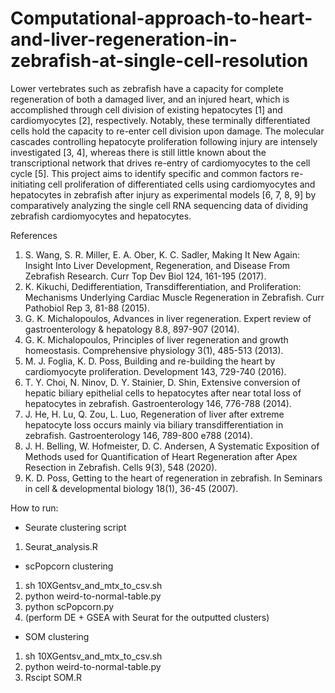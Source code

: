# Computational-approach-to-heart-and-liver-regeneration-in-zebrafish-at-single-cell-resolution

Lower vertebrates such as zebrafish have a capacity for complete regeneration of both a damaged liver, and an injured heart, which is accomplished through cell division of existing hepatocytes [1] and cardiomyocytes [2], respectively. Notably, these terminally differentiated cells hold the capacity to re-enter cell division upon damage. The molecular cascades controlling hepatocyte proliferation following injury are intensely investigated [3, 4], whereas there is still little known about the transcriptional network that drives re-entry of cardiomyocytes to the cell cycle [5]. This project aims to identify specific and common factors re-initiating cell proliferation of differentiated cells using cardiomyocytes and hepatocytes in zebrafish after injury as experimental models [6, 7, 8, 9] by comparatively analyzing the single cell RNA sequencing data of dividing zebrafish cardiomyocytes and hepatocytes.

References
1.	S. Wang, S. R. Miller, E. A. Ober, K. C. Sadler, Making It New Again: Insight Into Liver Development, Regeneration, and Disease From Zebrafish Research. Curr Top Dev Biol 124, 161-195 (2017). 
2.	K. Kikuchi, Dedifferentiation, Transdifferentiation, and Proliferation: Mechanisms Underlying Cardiac Muscle Regeneration in Zebrafish. Curr Pathobiol Rep 3, 81-88 (2015). 
3.	G. K. Michalopoulos, Advances in liver regeneration. Expert review of gastroenterology & hepatology 8.8, 897-907 (2014).
4.	G. K. Michalopoulos, Principles of liver regeneration and growth homeostasis. Comprehensive physiology 3(1), 485-513 (2013).
5.	M. J. Foglia, K. D. Poss, Building and re-building the heart by cardiomyocyte proliferation. Development 143, 729-740 (2016). 
6.	T. Y. Choi, N. Ninov, D. Y. Stainier, D. Shin, Extensive conversion of hepatic biliary epithelial cells to hepatocytes after near total loss of hepatocytes in zebrafish. Gastroenterology 146, 776-788 (2014). 
7.	J. He, H. Lu, Q. Zou, L. Luo, Regeneration of liver after extreme hepatocyte loss occurs mainly via biliary transdifferentiation in zebrafish. Gastroenterology 146, 789-800 e788 (2014).  
8.	J. H. Belling, W. Hofmeister, D. C. Andersen, A Systematic Exposition of Methods used for Quantification of Heart Regeneration after Apex Resection in Zebrafish. Cells 9(3), 548 (2020). 
9.	K. D. Poss, Getting to the heart of regeneration in zebrafish. In Seminars in cell & developmental biology 18(1), 36-45 (2007). 



How to run:

- Seurate clustering script
1. Seurat_analysis.R

- scPopcorn clustering
1. sh 10XGentsv_and_mtx_to_csv.sh
2. python weird-to-normal-table.py 
3. python scPopcorn.py
4. (perform DE + GSEA with Seurat for the outputted clusters)

- SOM clustering
1. sh 10XGentsv_and_mtx_to_csv.sh
2. python weird-to-normal-table.py 
3. Rscipt SOM.R
